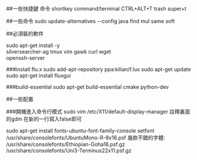 ##一些快捷鍵
命令                    shortkey
command/terminal        CTRL+ALT+T
trash                   super+t

##一些命令
sudo update-alternatives --config java             find mul same soft


##必須裝的軟件

sudo apt-get install -y \
silversearcher-ag tmux vim gawk curl wget \
openssh-server

###install flu.x
sudo add-apt-repository ppa:kilian/f.lux
sudo apt-get update
sudo apt-get install fluxgui

###build-essential
sudo apt-get build-essential cmake python-dev


##一些配置

###開機進入命令行模式
sudo vim /etc/X11/default-display-manager
註釋裏面的gdm
在新的一行寫入false即可

sudo apt-get install fonts-ubuntu-font-family-console
setfont /usr/share/consolefonts/UbuntuMono-R-8x16.psf
幾款不錯的字體:
/usr/share/consolefonts/Ethiopian-Goha16.psf.gz
/usr/share/consolefonts/Uni3-Terminus22x11.psf.gz
